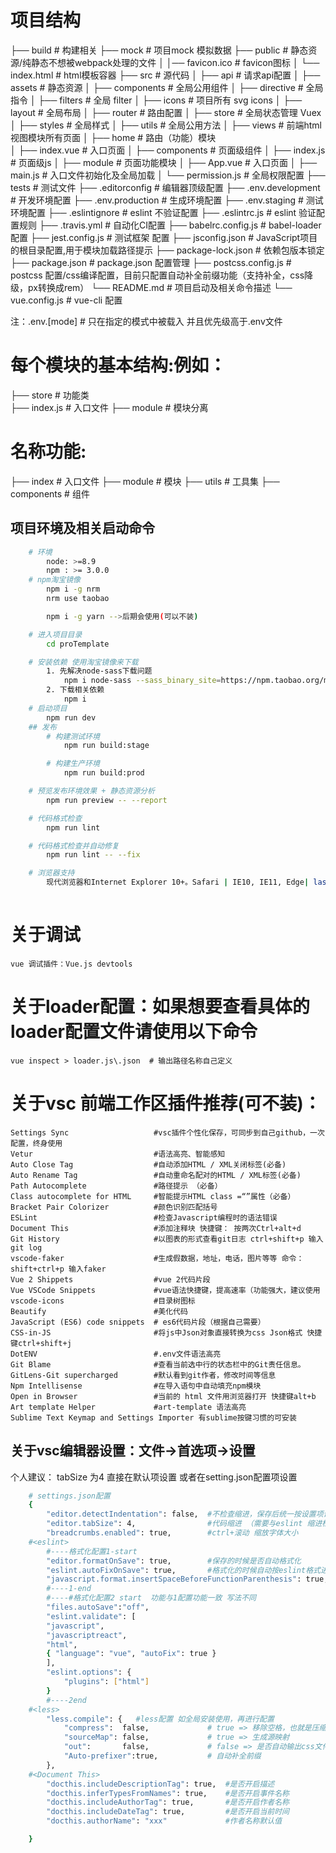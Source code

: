 # 项目结构
├── build                      # 构建相关
├── mock                       # 项目mock 模拟数据 
├── public                     # 静态资源/纯静态不想被webpack处理的文件
│   │── favicon.ico            # favicon图标
│   └── index.html             # html模板容器
├── src                        # 源代码
│   ├── api                    # 请求api配置
│   ├── assets                 # 静态资源
│   ├── components             # 全局公用组件
│   ├── directive              # 全局指令
│   ├── filters                # 全局 filter
│   ├── icons                  # 项目所有 svg icons 
│   ├── layout                 # 全局布局
│   ├── router                 # 路由配置
│   ├── store                  # 全局状态管理 Vuex
│   ├── styles                 # 全局样式
│   ├── utils                  # 全局公用方法 
│   ├── views                  # 前端html视图模块所有页面 
│       ├── home               # 路由（功能）模块    
│           ├── index.vue      # 入口页面
│           ├── components     # 页面级组件
│           ├── index.js       # 页面级js
│           ├── module         # 页面功能模块
│   ├── App.vue                # 入口页面
│   ├── main.js                # 入口文件初始化及全局加载
│   └── permission.js          # 全局权限配置
├── tests                      # 测试文件
├── .editorconfig              # 编辑器顶级配置
├── .env.development           # 开发环境配置
├── .env.production            # 生成环境配置
├── .env.staging               # 测试环境配置
├── .eslintignore              # eslint 不验证配置
├── .eslintrc.js               # eslint 验证配置规则
├── .travis.yml                # 自动化CI配置
├── babelrc.config.js          # babel-loader 配置
├── jest.config.js             # 测试框架 配置
├── jsconfig.json              # JavaScript项目的根目录配置,用于模块加载路径提示
├── package-lock.json          # 依赖包版本锁定
├── package.json               # package.json 配置管理
├── postcss.config.js          # postcss 配置/css编译配置，目前只配置自动补全前缀功能（支持补全，css降级，px转换成rem）
└── README.md                  # 项目启动及相关命令描述
└── vue.config.js              # vue-cli 配置

注：.env.[mode]  # 只在指定的模式中被载入  并且优先级高于.env文件

# 每个模块的基本结构:例如：
├── store              # 功能类    
    ├── index.js       # 入口文件
    ├── module         # 模块分离 

# 名称功能:
├── index       # 入口文件
├── module      # 模块
├── utils       # 工具集
├── components  # 组件 


## 项目环境及相关启动命令
```bash
    # 环境
        node: >=8.9
        npm : >= 3.0.0 
    # npm淘宝镜像
        npm i -g nrm
        nrm use taobao

        npm i -g yarn -->后期会使用(可以不装)

    # 进入项目目录
        cd proTemplate

    # 安装依赖 使用淘宝镜像来下载
        1. 先解决node-sass下载问题
            npm i node-sass --sass_binary_site=https://npm.taobao.org/mirrors/node-sass
        2. 下载相关依赖
            npm i
    # 启动项目
        npm run dev
    ## 发布 
        # 构建测试环境
            npm run build:stage

        # 构建生产环境
            npm run build:prod

    # 预览发布环境效果 + 静态资源分析
        npm run preview -- --report

    # 代码格式检查
        npm run lint

    # 代码格式检查并自动修复
        npm run lint -- --fix

    # 浏览器支持
        现代浏览器和Internet Explorer 10+。Safari | IE10, IE11, Edge| last 2 versions ...
        
```

# 关于调试
    vue 调试插件：Vue.js devtools

# 关于loader配置：如果想要查看具体的loader配置文件请使用以下命令
    vue inspect > loader.js\.json  # 输出路径名称自己定义



# 关于vsc 前端工作区插件推荐(可不装)：
    Settings Sync                   #vsc插件个性化保存，可同步到自己github，一次配置，终身使用
    Vetur                           #语法高亮、智能感知 
    Auto Close Tag                  #自动添加HTML / XML关闭标签(必备)
    Auto Rename Tag                 #自动重命名配对的HTML / XML标签(必备)
    Path Autocomplete               #路径提示 （必备）
    Class autocomplete for HTML     #智能提示HTML class =“”属性（必备）
    Bracket Pair Colorizer          #颜色识别匹配括号
    ESLint                          #检查Javascript编程时的语法错误
    Document This                   #添加注释块 快捷键： 按两次Ctrl+alt+d
    Git History                     #以图表的形式查看git日志 ctrl+shift+p 输入git log
    vscode-faker                    #生成假数据，地址，电话，图片等等 命令：shift+ctrl+p 输入faker
    Vue 2 Shippets                  #vue 2代码片段 
    Vue VSCode Snippets             #vue语法快捷键，提高速率（功能强大，建议使用
    vscode-icons                    #目录树图标
    Beautify                        #美化代码
    JavaScript (ES6) code snippets  # es6代码片段（根据自己需要）
    CSS-in-JS                       #将js中Json对象直接转换为css Json格式 快捷键ctrl+shift+j
    DotENV                          #.env文件语法高亮
    Git Blame                       #查看当前选中行的状态栏中的Git责任信息。
    GitLens-Git supercharged        #默认看到git作者，修改时间等信息
    Npm Intellisense                #在导入语句中自动填充npm模块
    Open in Browser                 #当前的 html 文件用浏览器打开 快捷键alt+b
    Art template Helper             #art-template 语法高亮 
    Sublime Text Keymap and Settings Importer 有sublime按键习惯的可安装

## 关于vsc编辑器设置：文件->首选项->设置
   个人建议： tabSize 为4 
   直接在默认项设置 或者在setting.json配置项设置
```bash
    # settings.json配置
    {
        "editor.detectIndentation": false,  #不检查缩进，保存后统一按设置项设置缩进（eslint自动修复必须关闭此项。
        "editor.tabSize": 4,                #代码缩进 （需要与eslint 缩进检测一致
        "breadcrumbs.enabled": true,        #ctrl+滚动 缩放字体大小 
    #<eslint>
        #----格式化配置1-start  
        "editor.formatOnSave": true,        #保存的时候是否自动格式化
        "eslint.autoFixOnSave": true,       #格式化的时候自动按eslint格式进行修复
        "javascript.format.insertSpaceBeforeFunctionParenthesis": true, #让函数(名)和后面的括号之间加个空格
        #----1-end    
        #----#格式化配置2 start  功能与1配置功能一致 写法不同
        "files.autoSave":"off",
        "eslint.validate": [
        "javascript",
        "javascriptreact",
        "html",
        { "language": "vue", "autoFix": true }
        ],
        "eslint.options": {
            "plugins": ["html"]
        }  
        #----2end
    #<less>
        "less.compile": {   #less配置 如全局安装使用，再进行配置
            "compress":  false,             # true => 移除空格，也就是压缩
            "sourceMap": false,             # true => 生成源映射
            "out":       false,             # false => 是否自动输出css文件
            "Auto-prefixer":true,           # 自动补全前缀 
        },
    #<Document This>
        "docthis.includeDescriptionTag": true,  #是否开启描述
        "docthis.inferTypesFromNames": true,    #是否开启事件名称
        "docthis.includeAuthorTag": true,       #是否开启作者名称
        "docthis.includeDateTag": true,         #是否开启当前时间
        "docthis.authorName": "xxx"             #作者名称默认值

    }

